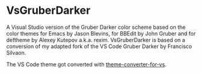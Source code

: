 # VsGruberDarker

A Visual Studio version of the Gruber Darker color scheme based on the color themes for Emacs by Jason Blevins, for BBEdit by John Gruber and for deftheme by Alexey Kutepov a.k.a. rexim.
VsGruberDarker is based on a conversion of my adapted fork of the VS Code Gruber Darker by Francisco Silvaon.

The VS Code theme got converted with [theme-converter-for-vs](https://github.com/microsoft/theme-converter-for-vs).
